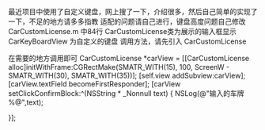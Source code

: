 
最近项目中使用了自定义键盘，网上搜了一下，介绍很多，然后自己简单的实现了一下，不足的地方请多多指教
适配的问题请自己进行，键盘高度问题自己修改   CarCustomLicense.m 中84行
CarCustomLicense类为展示的输入框显示
CarKeyBoardView 为自定义的键盘
调用方法，请先引入  CarCustomLicense 

在需要的地方调用即可
CarCustomLicense *carView = [[CarCustomLicense alloc]initWithFrame:CGRectMake(SMATR_WITH(15), 100, ScreenW - SMATR_WITH(30), SMATR_WITH(35))];
[self.view addSubview:carView];
[carView.textField becomeFirstResponder];
[carView setClickConfirmBlock:^(NSString * _Nonnull text) {
NSLog(@"输入的车牌  %@",text);

}];
